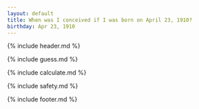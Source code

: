 ```yaml
---
layout: default
title: When was I conceived if I was born on April 23, 1910?
birthday: Apr 23, 1910
---
```


{% include header.md %}

{% include guess.md %}

{% include calculate.md %}

{% include safety.md %}

{% include footer.md %}



